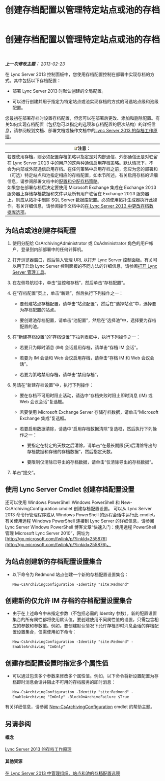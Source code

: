 ﻿---
title: 创建存档配置以管理特定站点或池的存档
TOCTitle: 创建存档配置以管理特定站点或池的存档
ms:assetid: c5c864a6-96c7-4bbb-ab7c-61eb1744246c
ms:mtpsurl: https://technet.microsoft.com/zh-cn/library/JJ205251(v=OCS.15)
ms:contentKeyID: 49314182
ms.date: 05/19/2016
mtps_version: v=OCS.15
ms.translationtype: HT
---

# 创建存档配置以管理特定站点或池的存档

 

_**上一次修改主题：** 2013-02-23_

在 Lync Server 2013 控制面板中，您使用存档配置控制在部署中实现存档的方式。其中包括以下存档配置：

  - 部署 Lync Server 2013 时默认创建的全局配置。

  - 可以进行创建并用于指定为特定站点或池实现存档的方式的可选站点级和池级配置。

您最初在部署存档时设置存档配置，但您可以在部署后更改、添加和删除配置。有关如何实现存档配置（包括您可以指定的选项和存档配置的层次结构）的详细信息，请参阅规划文档、部署文档或操作文档中的[Lync Server 2013 的存档工作原理](lync-server-2013-how-archiving-works.md)。

<table>
<thead>
<tr class="header">
<th><img src="images/Dn783119.note(OCS.15).gif" title="note" alt="note" />注意：</th>
</tr>
</thead>
<tbody>
<tr class="odd">
<td>若要使用存档，则必须配置存档策略以指定是对内部通信、外部通信还是对驻留在 Lync Server 2013 中的用户的这两种通信启用存档策略。默认情况下，不会为内部或外部通信启用存档。在任何策略中启用存档之前，您应为您的部署和（可选）特定站点和池指定相应的存档配置，如本节所述。有关启用存档的详细信息，请参阅部署文档中的<a href="lync-server-2013-configuring-and-assigning-archiving-policies.md">配置和分配存档策略</a>。<br />
如果您在部署存档后决定要使用 Microsoft Exchange 集成在 Exchange 2013 服务器上存储存档数据和文件以及所有用户驻留在 Exchange 2013 服务器上，则应从拓扑中删除 SQL Server 数据库配置。必须使用拓扑生成器执行此操作。有关详细信息，请参阅操作文档中的<a href="lync-server-2013-changing-archiving-database-options.md">在 Lync Server 2013 中更改存档数据库选项</a>。</td>
</tr>
</tbody>
</table>


## 为站点或池创建存档配置

1.  使用分配给 CsArchivingAdministrator 或 CsAdministrator 角色的用户帐户，登录到内部部署中的任何计算机。

2.  打开浏览器窗口，然后输入管理 URL 以打开 Lync Server 控制面板。有关可以用于启动 Lync Server 控制面板的不同方法的详细信息，请参阅[打开 Lync Server 管理工具](lync-server-2013-open-lync-server-administrative-tools.md)。

3.  在左侧导航栏中，单击“监控和存档”，然后单击“存档配置”。

4.  在“存档配置”页上，单击“新建”，然后执行下列操作之一：
    
      - 要创建站点存档配置，请单击“站点配置”，然后在“选择站点”中，选择要为存档配置的站点。
    
      - 要创建池存档配置，请单击“池配置”，然后在“选择池”中，选择要为存档配置的池。

5.  在“新建存档设置”的“存档设置”下拉列表框中，执行下列操作之一：
    
      - 若要只为即时消息 (IM) 会话启用存档，请单击“存档 IM 会话”。
    
      - 若要为 IM 会话和 Web 会议启用存档，请单击“存档 IM 和 Web 会议会话”。
    
      - 若要为策略禁用存档，请单击“禁用存档”。

6.  另请在“新建存档设置”中，执行下列操作：
    
      - 要在存档不可用时阻止活动，请选中“存档失败时阻止即时消息 (IM) 或 Web 会议会话”复选框。
    
      - 若要使用 Microsoft Exchange Server 存储存档数据，请单击“Microsoft Exchange 集成”复选框。
    
      - 若要启用数据清除，请选中“启用存档数据清除”复选框，然后执行下列操作之一：
        
          - 要指定在特定的天数之后清除，请单击“在最长期限(天)后清除导出的存档数据和存储的存档数据”，然后指定天数。
        
          - 要限制仅清除已导出的存档数据，请单击“仅清除导出的存档数据”。

7.  单击“提交”。

## 使用 Lync Server Cmdlet 创建存档配置设置

还可以使用 Windows PowerShell Windows PowerShell 和 New-CsArchivingConfiguration cmdlet 创建存档配置设置。 可以从 Lync Server 2013 命令行管理程序或从 Windows PowerShell 的远程会话中运行此 cmdlet。有关使用远程 Windows PowerShell 连接到 Lync Server 的详细信息，请参阅 Lync Server Windows PowerShell 博客文章“快速入门：使用远程 PowerShell 管理 Microsoft Lync Server 2010”，网址为 [http://go.microsoft.com/fwlink/p/?linkId=255876](http://go.microsoft.com/fwlink/p/?linkid=255876)。

## 为站点创建新的存档配置设置集合

  - 以下命令为 Redmond 站点创建一个新的存档配置设置集合：
    
        New-CsArchivingConfiguration -Identity "site:Redmond"

## 创建新的仅允许 IM 存档的存档配置设置集合

  - 由于在上述命令中未指定参数（不包括必需的 Identity 参数），新的配置设置集合的所有属性都将使用默认值。要创建使用不同属性值的设置，只需包含相应的参数和参数值。例如，要创建默认情况下允许存档即时消息会话的存档配置设置集合，仅需使用如下命令：
    
        New-CsArchivingConfiguration -Identity "site:Redmond" -EnableArchiving "ImOnly"

## 创建存档配置设置时指定多个属性值

  - 可以通过包含多个参数来修改多个属性值。例如，以下命令将新设置配置为存档即时消息会话并阻止不可用的存档服务的即时消息：
    
        New-CsArchivingConfiguration -Identity "site:Redmond" -EnableArchiving "ImOnly" -BlockOnArchiveFailure $True

有关详细信息，请参阅 [New-CsArchivingConfiguration](new-csarchivingconfiguration.md) cmdlet 的帮助主题。

## 另请参阅

#### 概念

[Lync Server 2013 的存档工作原理](lync-server-2013-how-archiving-works.md)  

#### 其他资源

[在 Lync Server 2013 中管理组织、站点和池的存档配置选项](lync-server-2013-managing-archiving-configuration-options-for-your-organization-sites-and-pools.md)

